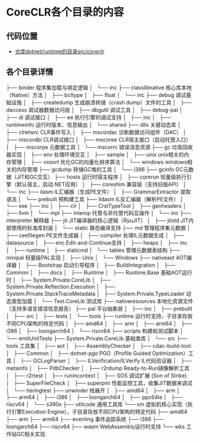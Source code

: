 # CoreCLR各个目录的内容

## 代码位置

- [仓库dotnet/runtime的目录src/coreclr](https://github.com/dotnet/runtime/tree/main/src/coreclr)

## 各个目录详情

├── binder 程序集加载与绑定逻辑
│   └── inc
├── classlibnative 核心库本地（Native）方法
│   ├── bcltype
│   ├── float
│   └── inc
├── debug 调试基础设施
│   ├── createdump 生成崩溃转储（crash dump）文件的工具
│   ├── daccess 调试器数据访问层
│   ├── dbgutil 调试工具
│   ├── debug-pal
│   ├── di 调试接口
│   ├── ee 执行引擎的调试支持
│   ├── inc
│   ├── runtimeinfo 运行时版本、信息输出
│   └── shared
├── dlls 关键动态库
│   ├── clretwrc CLR事件写入
│   ├── mscordac 诊断数据访问组件（DAC）
│   ├── mscordbi CLR调试接口
│   ├── mscoree CLR宿主接口（启动托管入口）
│   ├── mscorpe 元数据工具
│   └── mscorrc 错误消息资源
├── gc 垃圾回收器实现
│   ├── env 处理环境交互
│   ├── sample
│   ├── unix unix相关的内存管理
│   ├── vxsort 优化GC的向量化排序算法
│   └── windows windows相关的内存管理
├── gcdump 转储GC堆的工具
│   └── i386
├── gcinfo GC元数据（JIT和GC交互）
├── hosts 运行时宿主程序
│   ├── corerun 轻量级执行引擎（默认宿主，启动.NET应用）
│   ├── coreshim 兼容层（支持旧版API）
│   └── inc
├── ilasm IL汇编器（生成PE文件）
│   ├── GrammarExtractor 提取语法
│   └── prebuilt 预构建工具
├── ildasm IL反汇编器（解析PE文件）
│   └── exe
├── inc
│   ├── clr
│   ├── CrstTypeTool
│   ├── genheaders
│   ├── llvm
│   └── mpl
├── interop 托管与非托管代码互操作
│   └── inc
├── interpreter 解释器
├── jit JIT编译器的核心逻辑（RyuJIT）
│   ├── jitstd JIT内部使用的标准库封装
│   └── static 静态编译支持
├── md 管理程序集元数据
│   ├── ceefilegen PE文件生成器
│   ├── compiler 处理IL元数据生成
│   ├── datasource
│   ├── enc Edit-and-Continue支持
│   ├── heaps
│   ├── inc
│   ├── runtime
│   ├── staticmd
│   └── tables 管理元数据表结构
├── minipal 轻量级PAL实现
│   ├── Unix
│   └── Windows
├── nativeaot AOT编译器
│   ├── Bootstrap 启动引导程序
│   ├── BuildIntegration
│   ├── Common
│   ├── docs
│   ├── Runtime
│   ├── Runtime.Base 基础AOT运行时
│   ├── System.Private.CoreLib
│   ├── System.Private.Reflection.Execution
│   ├── System.Private.StackTraceMetadata
│   ├── System.Private.TypeLoader 动态类型加载
│   └── Test.CoreLib 测试库
├── nativeresources 本地化资源文件（支持多语言错误信息报告）
├── pal 平台抽象层
│   ├── inc
│   ├── prebuilt
│   ├── src
│   ├── tests
│   └── tools
├── runtime 运行时支持，子目录存放不同CPU架构的特定代码
│   ├── amd64
│   ├── arm
│   ├── arm64
│   ├── i386
│   ├── loongarch64
│   └── riscv64
├── scripts 构建和测试脚本
│   └── emitUnitTests
├── System.Private.CoreLib 基础类库
│   └── src
├── tools 工具集
│   ├── aot
│   ├── AssemblyChecker
│   ├── cdac-build-tool
│   ├── Common
│   ├── dotnet-pgo PGO（Profile Guided Optimization）工具
│   ├── GCLogParser
│   ├── ILVerification/ILVerify IL代码验证器
│   ├── metainfo
│   ├── PdbChecker
│   ├── r2rdump Ready-to-Run镜像解析工具
│   ├── r2rtest
│   ├── runincontext
│   ├── SOS 调试扩展 (Son of Strike)
│   ├── SuperFileCheck
│   ├── superpmi 性能监控工具，收集JIT数据来调试
│   └── tieringtest
├── unwinder 栈展开
│   ├── amd64
│   ├── arm
│   ├── arm64
│   ├── i386
│   ├── loongarch64
│   ├── ppc64le
│   ├── riscv64
│   └── s390x
├── utilcode 通用工具库
└── vm 虚拟机核心实现（执行引擎Execution Engine），子目录存放不同CPU架构的特定代码
    ├── amd64
    ├── arm
    ├── arm64
    ├── eventing 事件追踪系统
    ├── i386
    ├── loongarch64
    ├── riscv64
    ├── wasm WebAssembly运行时支持
    └── wks 工作站GC相关实现
